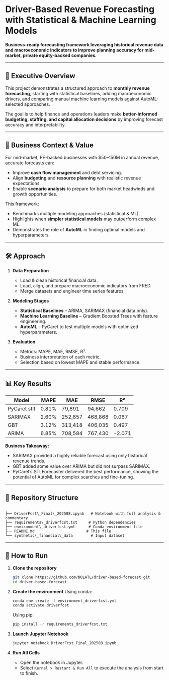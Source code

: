 # Driver-Based Revenue Forecasting with Statistical & Machine Learning Models

**Business-ready forecasting framework leveraging historical revenue data and macroeconomic indicators to improve planning accuracy for mid-market, private equity-backed companies.**

---

## 📌 Executive Overview
This project demonstrates a structured approach to **monthly revenue forecasting**, starting with statistical baselines, adding macroeconomic drivers, and comparing manual machine learning models against AutoML-selected approaches.

The goal is to help finance and operations leaders make **better-informed budgeting, staffing, and capital allocation decisions** by improving forecast accuracy and interpretability.

---

## 💼 Business Context & Value
For mid-market, PE-backed businesses with $50–150M in annual revenue, accurate forecasts can:
- Improve **cash flow management** and debt servicing.
- Align **budgeting** and **resource planning** with realistic revenue expectations.
- Enable **scenario analysis** to prepare for both market headwinds and growth opportunities.

This framework:
- Benchmarks multiple modeling approaches (statistical & ML).
- Highlights when **simpler statistical models** may outperform complex ML.
- Demonstrates the role of **AutoML** in finding optimal models and hyperparameters.

---

## 🛠 Approach

1. **Data Preparation**
   - Load & clean historical financial data.
   - Load, align, and prepare macroeconomic indicators from FRED.
   - Merge datasets and engineer time series features.

2. **Modeling Stages**
   - **Statistical Baselines** – ARIMA, SARIMAX (financial data only).
   - **Machine Learning Baseline** – Gradient Boosted Trees with feature engineering.
   - **AutoML** – PyCaret to test multiple models with optimized hyperparameters.

3. **Evaluation**
   - Metrics: MAPE, MAE, RMSE, R².
   - Business interpretation of each metric.
   - Selection based on lowest MAPE and stable performance.

---

## 📊 Key Results
| Model        | MAPE   | MAE       | RMSE      | R²     |
|--------------|--------|-----------|-----------|--------|
| PyCaret stlf | 0.81%  | 79,891    | 94,662    | 0.709  |
| SARIMAX      | 2.60%  | 252,857   | 468,868   | 0.067  |
| GBT          | 3.12%  | 313,418   | 406,035   | 0.497  |
| ARIMA        | 6.85%  | 708,584   | 767,430   | -2.071 |

**Business Takeaway:**  
- SARIMAX provided a highly reliable forecast using only historical revenue trends.
- GBT added some value over ARIMA but did not surpass SARIMAX.
- PyCaret’s STLForecaster delivered the best performance, showing the potential of AutoML for complex searches and fine-tuning.

---

## 📂 Repository Structure
```

├── DriverFcst\_Final\_202508.ipynb   # Notebook with full analysis & commentary
├── requirements\_driverfcst.txt     # Python dependencies
├── environment\_driverfcst.yml      # Conda environment file
├── README.md                       # This file
└── synthetic\_financial\_data        # Input dataset

````

---

## 🚀 How to Run

1. **Clone the repository**
   ```bash
   git clone https://github.com/NOLATL/driver-based-forecast.git
   cd driver-based-forecast
   ```

2. **Create the environment**
   Using conda:

   ```bash
   conda env create -f environment_driverfcst.yml
   conda activate driverfcst
   ```

   Using pip:

   ```bash
   pip install -r requirements_driverfcst.txt
   ```

3. **Launch Jupyter Notebook**

   ```bash
   jupyter notebook DriverFcst_Final_202508.ipynb
   ```

4. **Run All Cells**

   * Open the notebook in Jupyter.
   * Select `Kernel > Restart & Run All` to execute the analysis from start to finish.


```
